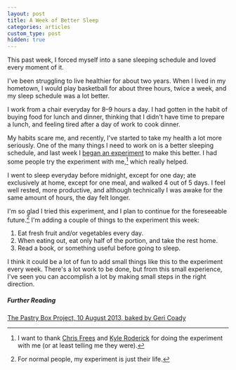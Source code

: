 ```yaml
---
layout: post
title: A Week of Better Sleep
categories: articles
custom_type: post
hidden: true
---
```

This past week, I forced myself into a sane sleeping schedule and loved every moment of it.

I've been struggling to live healthier for about two years. When I lived in my hometown, I would play basketball for about three hours, twice a week, and my sleep schedule was a lot better.

I work from a chair everyday for 8–9 hours a day. I had gotten in the habit of buying food for lunch and dinner, thinking that I didn't have time to prepare a lunch, and feeling tired after a day of work to cook dinner.

My habits scare me, and recently, I've started to take my health a lot more seriously. One of the many things I need to work on is a better sleeping schedule, and last week I [began an experiment](/2013/08/my-sleeping-schedule-sucks) to make this better. I had some people try the experiment with me,[^1] which really helped.

I went to sleep everyday before midnight, except for one day; ate exclusively at home, except for one meal, and walked 4 out of 5 days. I feel well rested, more productive, and although technically I was awake for the same amount of hours, the day felt longer.

I'm so glad I tried this experiment, and I plan to continue for the foreseeable future.[^2] I'm adding a couple of things to the experiment this week:

1. Eat fresh fruit and/or vegetables every day.
2. When eating out, eat only half of the portion, and take the rest home.
3. Read a book, or something useful before going to sleep.

I think it could be a lot of fun to add small things like this to the experiment every week. There's a lot work to be done, but from this small experience, I've seen you can accomplish a lot by making small steps in the right direction.

##### Further Reading
[The Pastry Box Project, 10 August 2013, baked by Geri Coady](http://the-pastry-box-project.net/geri-coady/2013-august-10/)

[^1]: I want to thank [Chris Frees](https://twitter.com/chris_frees) and [Kyle Roderick](http://www.kyleroderick.com/) for doing the experiment with me (or at least telling me they were).

[^2]: For normal people, my experiment is just their life.
